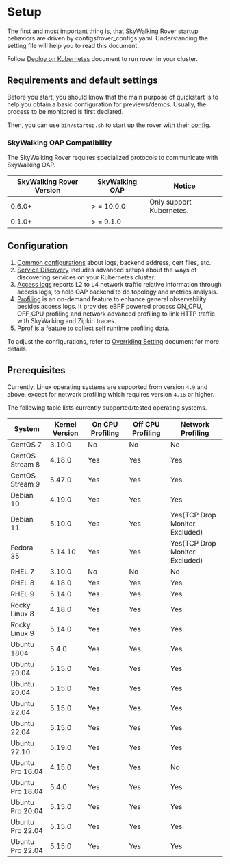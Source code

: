 # Setup

The first and most important thing is, that SkyWalking Rover startup behaviors are driven by configs/rover_configs.yaml. Understanding the setting file will help you to read this document.

Follow [Deploy on Kubernetes](deployment/kubernetes/readme.md) document to run rover in your cluster.

## Requirements and default settings

Before you start, you should know that the main purpose of quickstart is to help you obtain a basic configuration for previews/demos.
Usually, the process to be monitored is first declared.

Then, you can use `bin/startup.sh` to start up the rover with their [config](../../../configs/rover_configs.yaml).

### SkyWalking OAP Compatibility

The SkyWalking Rover requires specialized protocols to communicate with SkyWalking OAP.

| SkyWalking Rover Version | SkyWalking OAP | Notice                   |
|--------------------------|----------------|--------------------------|
| 0.6.0+                   | \> = 10.0.0    | Only support Kubernetes. | 
| 0.1.0+                   | \> = 9.1.0     |                          |


## Configuration

1. [Common configurations](./configuration/common.md) about logs, backend address, cert files, etc.
2. [Service Discovery](configuration/service-discovery.md) includes advanced setups about the ways of discovering services on your Kubernetes cluster. 
3. [Access logs](./configuration/traffic.md) reports L2 to L4 network traffic relative information through access logs, to help OAP backend to do topology and metrics analysis.
4. [Profiling](./configuration/profiling.md) is an on-demand feature to enhance general observability besides access logs. It provides eBPF powered process ON_CPU, OFF_CPU profiling and network advanced profiling to link HTTP traffic with SkyWalking and Zipkin traces. 
5. [Pprof](./configuration/pprof.md) is a feature to collect self runtime profiling data.

To adjust the configurations, refer to [Overriding Setting](./configuration/override-settings.md) document for more details.

## Prerequisites

Currently, Linux operating systems are supported from version `4.9` and above, except for network profiling which requires version `4.16` or higher. 

The following table lists currently supported/tested operating systems.

| System           | Kernel Version | On CPU Profiling | Off CPU Profiling | Network Profiling              |
|------------------|----------------|------------------|-------------------|--------------------------------|
| CentOS 7         | 3.10.0         | No               | No                | No                             |
| CentOS Stream 8  | 4.18.0         | Yes              | Yes               | Yes                            |
| CentOS Stream 9  | 5.47.0         | Yes              | Yes               | Yes                            |
| Debian 10        | 4.19.0         | Yes              | Yes               | Yes                            |
| Debian 11        | 5.10.0         | Yes              | Yes               | Yes(TCP Drop Monitor Excluded) |
| Fedora 35        | 5.14.10        | Yes              | Yes               | Yes(TCP Drop Monitor Excluded) |
| RHEL 7           | 3.10.0         | No               | No                | No                             |
| RHEL 8           | 4.18.0         | Yes              | Yes               | Yes                            |
| RHEL 9           | 5.14.0         | Yes              | Yes               | Yes                            |
| Rocky Linux 8    | 4.18.0         | Yes              | Yes               | Yes                            |
| Rocky Linux 9    | 5.14.0         | Yes              | Yes               | Yes                            |
| Ubuntu 1804      | 5.4.0          | Yes              | Yes               | Yes                            |
| Ubuntu 20.04     | 5.15.0         | Yes              | Yes               | Yes                            |
| Ubuntu 20.04     | 5.15.0         | Yes              | Yes               | Yes                            |
| Ubuntu 22.04     | 5.15.0         | Yes              | Yes               | Yes                            |
| Ubuntu 22.04     | 5.15.0         | Yes              | Yes               | Yes                            |
| Ubuntu 22.10     | 5.19.0         | Yes              | Yes               | Yes                            |
| Ubuntu Pro 16.04 | 4.15.0         | Yes              | Yes               | No                             |
| Ubuntu Pro 18.04 | 5.4.0          | Yes              | Yes               | Yes                            |
| Ubuntu Pro 20.04 | 5.15.0         | Yes              | Yes               | Yes                            |
| Ubuntu Pro 22.04 | 5.15.0         | Yes              | Yes               | Yes                            |
| Ubuntu Pro 22.04 | 5.15.0         | Yes              | Yes               | Yes                            |

